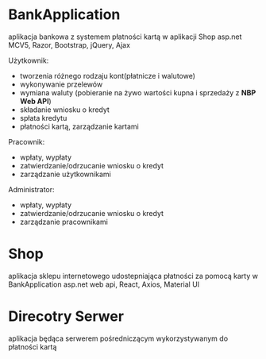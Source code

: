 # BankApplication
aplikacja bankowa z systemem płatności kartą w aplikacji Shop
asp.net MCV5, Razor, Bootstrap, jQuery, Ajax

Użytkownik:
- tworzenia różnego rodzaju kont(płatnicze i walutowe)
- wykonywanie przelewów
- wymiana waluty (pobieranie na żywo wartości kupna i sprzedaży z **NBP Web API**)
- składanie wniosku o kredyt
- spłata kredytu
- płatności kartą, zarządzanie kartami

Pracownik: 
- wpłaty, wypłaty
- zatwierdzanie/odrzucanie wniosku o kredyt
- zarządzanie użytkownikami

Administrator:
- wpłaty, wypłaty
- zatwierdzanie/odrzucanie wniosku o kredyt
- zarządzanie pracownikami

# Shop
aplikacja sklepu internetowego udostepniająca płatności za pomocą karty w BankApplication
asp.net web api, React, Axios, Material UI

# Direcotry Serwer
aplikacja będąca serwerem pośredniczącym wykorzystywanym do płatności kartą
